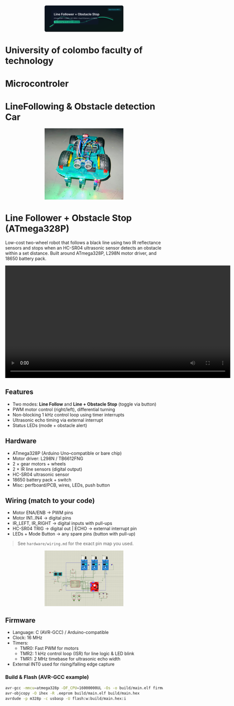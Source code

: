 <p align="center">
  <img src="media/banner_dark.svg" alt="Line Follower + Obstacle Stop — ATmega328P • L298N • HC-SR04" width="50%">
</p>

# University of colombo faculty of technology 
# Microcontroler  
# LineFollowing & Obstacle detection Car 


<p align="center">
  <img src="Assets/Image (2).jpg" alt="Line Follower + Obstacle Stop — ATmega328P • L298N • HC-SR04" width="50%">
</p>



# Line Follower + Obstacle Stop (ATmega328P)

Low-cost two-wheel robot that follows a black line using two IR reflectance sensors and stops when an HC-SR04 ultrasonic sensor detects an obstacle within a set distance. Built around ATmega328P, L298N  motor driver, and 18650 battery pack.

<video src="https://github.com/Thanuskanth19/Linefollowing-robot-and-obstacle-detection./blob/main/Assets/Linefollowing%20live%20link.mp4" controls width="720"></video>


## Features
- Two modes: **Line Follow** and **Line + Obstacle Stop** (toggle via button)
- PWM motor control (right/left), differential turning
- Non-blocking 1 kHz control loop using timer interrupts
- Ultrasonic echo timing via external interrupt
- Status LEDs (mode + obstacle alert)

## Hardware
- ATmega328P (Arduino Uno–compatible or bare chip)
- Motor driver: L298N / TB6612FNG
- 2 × gear motors + wheels
- 2 × IR line sensors (digital output)
- HC-SR04 ultrasonic sensor
- 18650 battery pack + switch
- Misc: perfboard/PCB, wires, LEDs, push button

## Wiring (match to your code)
- Motor ENA/ENB → PWM pins
- Motor IN1..IN4 → digital pins
- IR_LEFT, IR_RIGHT → digital inputs with pull-ups
- HC-SR04 TRIG → digital out | ECHO → external interrupt pin
- LEDs + Mode Button → any spare pins (button with pull-up)

> See `hardware/wiring.md` for the exact pin map you used.

<p align="center">
  <img src="Circuitdiagram/circuitdiagram.png" alt="Circuitdiagram" width="50%">
</p>


## Firmware
- Language: C (AVR-GCC) / Arduino-compatible
- Clock: 16 MHz
- Timers:
  - TMR0: Fast PWM for motors
  - TMR2: 1 kHz control loop (ISR) for line logic & LED blink
  - TMR1: 2 MHz timebase for ultrasonic echo width
- External INT0 used for rising/falling edge capture

### Build & Flash (AVR-GCC example)
```bash
avr-gcc -mmcu=atmega328p -DF_CPU=16000000UL -Os -o build/main.elf firmware/src/main.c
avr-objcopy -O ihex -R .eeprom build/main.elf build/main.hex
avrdude -p m328p -c usbasp -U flash:w:build/main.hex:i
